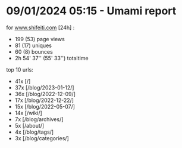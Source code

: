 # 09/01/2024 05:15 - Umami report
for www.shifeiti.com [24h] :

 - 199 (53) page views
 - 81 (17) uniques
 - 60 (8) bounces
 - 2h 54' 37'' (55' 33'') totaltime


top 10 urls:
 - 41x [/]
 - 37x [/blog/2023-01-12/]
 - 36x [/blog/2022-12-09/]
 - 17x [/blog/2022-12-22/]
 - 15x [/blog/2022-05-07/]
 - 14x [/wiki/]
 - 7x [/blog/archives/]
 - 5x [/about/]
 - 4x [/blog/tags/]
 - 3x [/blog/categories/]


